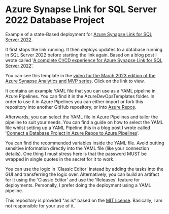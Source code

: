 # Azure Synapse Link for SQL Server 2022 Database Project

Example of a state-Based deployment for [Azure Synapse Link for SQL Server 2022](https://learn.microsoft.com/en-us/azure/synapse-analytics/synapse-link/sql-server-2022-synapse-link?WT.mc_id=DP-MVP-5004032).

It first stops the link running. It then deploys updates to a database running in SQL Server 2022 before starting the link again. Based on a blog post I wrote called '[A complete CI/CD experience for Azure Synapse Link for SQL Server 2022](https://www.kevinrchant.com/2022/10/20/a-complete-ci-cd-experience-for-azure-synapse-link-for-sql-server-2022/)'.

You can see this template in the [video for the March 2023 edition of the Azure Synapse Analytics and MVP series](https://www.youtube.com/watch?v=wakDmLYxSD0). Click on the link to view.

It contains an example YAML file that you can use as a YAML pipeline in Azure Pipelines. You can find it in the AzureDevOpsTemplates folder. In order to use it in Azure Pipelines you can either import or fork this repository into another GitHub repository, or into [Azure Repos](https://bit.ly/3s4uO77).

Afterwards, you can select the YAML file in Azure Pipelines and tailor the pipeline to suit your needs. You can find a guide on how to select the YAML file whilst setting up a YAML Pipeline this in a blog post I wrote called '[Connect a Database Project in Azure Repos to Azure Pipelines](https://bit.ly/3uF1Iv9)'.

You can find the recommended variables inside the YAML file. Avoid putting sensitive information directly into the YAML file (like your connection details). One thing I must stress here is that the password MUST be wrapped in single quotes in the secret for it to work.

You can use the logic in 'Classic Editor' instead by adding the tasks into the GUI and transferring the logic over. Alternatively, you can build an artifact for it using the 'Classic Editor' and use the 'Releases' feature for deployments. Personally, I prefer doing the deployment using a YAML pipeline.

This repository is provided "as is" based on the [MIT license](https://opensource.org/licenses/MIT). Basically, I am not responsible for your use of it.
